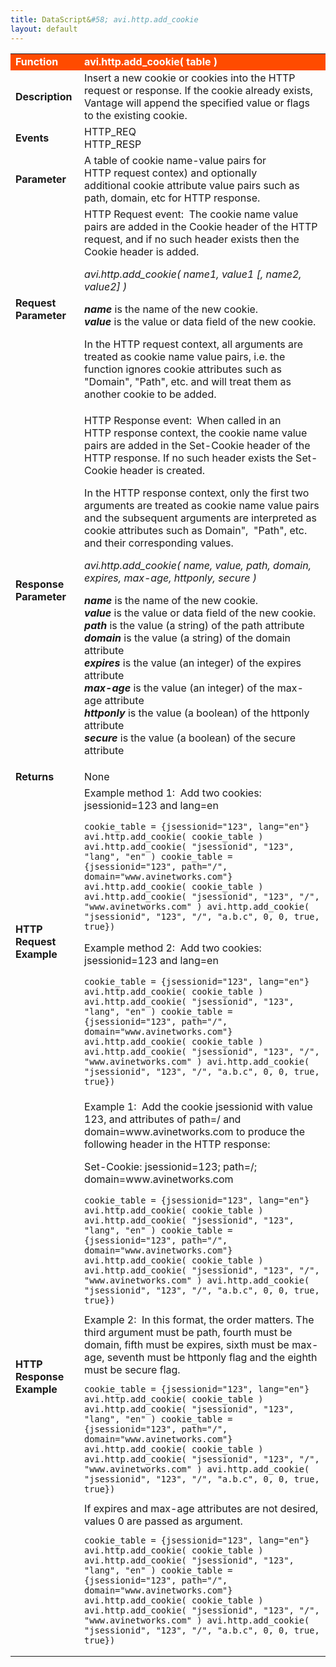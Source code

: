 ```yaml
---
title: DataScript&#58; avi.http.add_cookie
layout: default
---
```

<table class="table table-hover"> 
 <tbody> 
  <tr bgcolor="ff4b00"> 
   <td width="100"> <font size="3" color="white"><strong>Function</strong></font> </td> 
   <td width="600"><font color="white"><b>avi.http.add_cookie( table )</b></font></td> 
  </tr> 
  <tr> 
   <td width="100"> <font size="3"><strong>Description</strong></font> </td> 
   <td width="600">Insert a new cookie or cookies into the HTTP request or response. If the cookie already exists, Vantage will append the specified value or flags to the existing cookie.</td> 
  </tr> 
  <tr> 
   <td width="100"> <font size="3"><strong>Events</strong></font> </td> 
   <td width="600">HTTP_REQ<br> HTTP_RESP</td> 
  </tr> 
  <tr> 
   <td width="100"> <font size="3"><strong>Parameter</strong></font> </td> 
   <td width="600">A&nbsp;table of cookie name-value pairs for HTTP&nbsp;request contex) and optionally additional&nbsp;cookie attribute value pairs such as path, domain, etc for HTTP&nbsp;response.</td> 
  </tr> 
  <tr> 
   <td width="100"> <font size="3"><strong>Request Parameter</strong></font> </td> 
   <td width="600">HTTP Request event: &nbsp;The cookie name value pairs are added in the&nbsp;Cookie header of the HTTP request, and if no such header exists then the Cookie header is added.<p></p> <p><em>avi.http.add_cookie( name1, value1 [, name2, value2] )</em></p> <p><strong><em>name</em></strong> is the name of the new cookie.<br> <strong><em>value</em></strong> is the value or data field of the new cookie.</p> <p>In the HTTP request context, all arguments are treated as cookie name value pairs, i.e. the function&nbsp;ignores cookie attributes such as "Domain", "Path", etc. and will treat them as another cookie to be added.</p></td> 
  </tr> 
  <tr> 
   <td width="100"> <font size="3"><strong>Response Parameter</strong></font> </td> 
   <td width="600">HTTP Response event: &nbsp;When called in an HTTP&nbsp;response context, the cookie name value pairs are added in the&nbsp;Set-Cookie header of the HTTP&nbsp;response. If no such header exists the Set-Cookie header is created.<p></p> <p>In the HTTP&nbsp;response context, only the first two arguments are treated as cookie name value&nbsp;pairs and the subsequent arguments are interpreted as cookie attributes such as Domain", &nbsp;"Path", etc. and their corresponding values.</p> <p><em>avi.http.add_cookie( name, value, path, domain, expires, max-age, httponly, secure )</em></p> <p><em><strong>name</strong></em> is the name of the new cookie.<br> <strong><em>value</em></strong> is the value or data field of the new cookie.<br> <strong><em>path</em></strong> is the value (a string) of the path attribute<br> <strong><em>domain</em></strong> is the value (a string) of the domain attribute<br> <strong><em>expires</em></strong> is the value (an integer) of the expires attribute<br> <strong><em>max-age</em></strong> is the value (an integer) of the max-age attribute<br> <strong><em>httponly</em></strong> is the value (a boolean) of the httponly attribute<br> <strong><em>secure</em></strong> is the value (a boolean) of the secure attribute</p></td> 
  </tr> 
  <tr> 
   <td width="100"> <font size="3"><strong>Returns</strong></font> </td> 
   <td width="600">None</td> 
  </tr> 
  <tr> 
   <td width="100"> <font size="3"><strong>HTTP Request Example</strong></font> </td> 
   <td width="600">Example method 1: &nbsp;Add two cookies: jsessionid=123 and lang=en<p></p> 
    <!-- Crayon Syntax Highlighter v2.7.1 --> <pre><code class="language-lua">cookie_table = {jsessionid="123", lang="en"}
avi.http.add_cookie( cookie_table ) avi.http.add_cookie( "jsessionid", "123", "lang", "en" ) cookie_table = {jsessionid="123", path="/", domain="www.avinetworks.com"}
avi.http.add_cookie( cookie_table ) avi.http.add_cookie( "jsessionid", "123", "/", "www.avinetworks.com" ) avi.http.add_cookie( "jsessionid", "123", "/", "a.b.c", 0, 0, true, true})</code></pre> 
    <!-- [Format Time: 0.0021 seconds] --> <p> Example method 2: &nbsp;Add two cookies: jsessionid=123 and lang=en</p> 
    <!-- Crayon Syntax Highlighter v2.7.1 --> <pre><code class="language-lua">cookie_table = {jsessionid="123", lang="en"}
avi.http.add_cookie( cookie_table ) avi.http.add_cookie( "jsessionid", "123", "lang", "en" ) cookie_table = {jsessionid="123", path="/", domain="www.avinetworks.com"}
avi.http.add_cookie( cookie_table ) avi.http.add_cookie( "jsessionid", "123", "/", "www.avinetworks.com" ) avi.http.add_cookie( "jsessionid", "123", "/", "a.b.c", 0, 0, true, true})</code></pre> 
    <!-- [Format Time: 0.0011 seconds] --> <p> </p></td> 
  </tr> 
  <tr> 
   <td width="100"> <font size="3"><strong>HTTP Response Example</strong></font> </td> 
   <td width="600">Example 1: &nbsp;Add the cookie jsessionid with value 123, and attributes of path=/ and domain=www.avinetworks.com to produce the following header in the HTTP&nbsp;response:<p></p> <p>Set-Cookie: jsessionid=123; path=/; domain=www.avinetworks.com<br> 
     <!-- Crayon Syntax Highlighter v2.7.1 --> </p><pre><code class="language-lua">cookie_table = {jsessionid="123", lang="en"}
avi.http.add_cookie( cookie_table ) avi.http.add_cookie( "jsessionid", "123", "lang", "en" ) cookie_table = {jsessionid="123", path="/", domain="www.avinetworks.com"}
avi.http.add_cookie( cookie_table ) avi.http.add_cookie( "jsessionid", "123", "/", "www.avinetworks.com" ) avi.http.add_cookie( "jsessionid", "123", "/", "a.b.c", 0, 0, true, true})</code></pre> 
    <!-- [Format Time: 0.0016 seconds] --> <span style="font-weight: 400;">Example 2: &nbsp;In this format, the order matters. The third argument must be path, fourth must be domain, fifth must be expires,&nbsp;sixth must be max-age, seventh must be httponly flag and the eighth must be secure flag.<br> 
     <!-- Crayon Syntax Highlighter v2.7.1 --> <pre><code class="language-lua">cookie_table = {jsessionid="123", lang="en"}
avi.http.add_cookie( cookie_table ) avi.http.add_cookie( "jsessionid", "123", "lang", "en" ) cookie_table = {jsessionid="123", path="/", domain="www.avinetworks.com"}
avi.http.add_cookie( cookie_table ) avi.http.add_cookie( "jsessionid", "123", "/", "www.avinetworks.com" ) avi.http.add_cookie( "jsessionid", "123", "/", "a.b.c", 0, 0, true, true})</code></pre> 
     <!-- [Format Time: 0.0016 seconds] --> <span style="font-weight: 400;">If expires and max-age attributes are not desired, values&nbsp;0 are passed as argument.<br> 
      <!-- Crayon Syntax Highlighter v2.7.1 --> <pre><code class="language-lua">cookie_table = {jsessionid="123", lang="en"}
avi.http.add_cookie( cookie_table ) avi.http.add_cookie( "jsessionid", "123", "lang", "en" ) cookie_table = {jsessionid="123", path="/", domain="www.avinetworks.com"}
avi.http.add_cookie( cookie_table ) avi.http.add_cookie( "jsessionid", "123", "/", "www.avinetworks.com" ) avi.http.add_cookie( "jsessionid", "123", "/", "a.b.c", 0, 0, true, true})</code></pre> 
      <!-- [Format Time: 0.0019 seconds] --> </span></span></td> 
  </tr> 
 </tbody> 
</table>